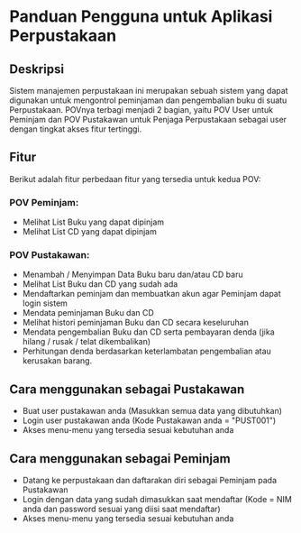 # Panduan Pengguna untuk Aplikasi Perpustakaan

## Deskripsi
Sistem manajemen perpustakaan ini merupakan sebuah sistem yang dapat digunakan untuk mengontrol peminjaman dan pengembalian buku di suatu Perpustakaan. POVnya terbagi menjadi 2 bagian, yaitu POV User untuk Peminjam dan POV Pustakawan untuk Penjaga Perpustakaan sebagai user dengan tingkat akses fitur tertinggi.

## Fitur
Berikut adalah fitur perbedaan fitur yang tersedia untuk kedua POV:

### POV Peminjam:
- Melihat List Buku yang dapat dipinjam
- Melihat List CD yang dapat dipinjam

### POV Pustakawan:
- Menambah / Menyimpan Data Buku baru dan/atau CD baru
- Melihat List Buku dan CD yang sudah ada
- Mendaftarkan peminjam dan membuatkan akun agar Peminjam dapat login sistem
- Mendata peminjaman Buku dan CD
- Melihat histori peminjaman Buku dan CD secara keseluruhan
- Mendata pengembalian Buku dan CD serta pembayaran denda (jika hilang / rusak / telat dikembalikan)
- Perhitungan denda berdasarkan keterlambatan pengembalian atau kerusakan barang.

## Cara menggunakan sebagai Pustakawan
- Buat user pustakawan anda (Masukkan semua data yang dibutuhkan)
- Login user pustakawan anda (Kode Pustakawan anda = "PUST001")
- Akses menu-menu yang tersedia sesuai kebutuhan anda

## Cara menggunakan sebagai Peminjam
- Datang ke perpustakaan dan daftarakan diri sebagai Peminjam pada Pustakawan
- Login dengan data yang sudah dimasukkan saat mendaftar (Kode = NIM anda dan password sesuai yang diisi saat mendaftar)
- Akses menu-menu yang tersedia sesuai kebutuhan anda 
  
